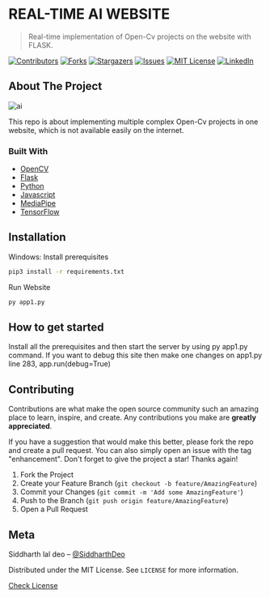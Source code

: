 # REAL-TIME AI WEBSITE
> Real-time implementation of Open-Cv projects on the website with FLASK.

[![Contributors][contributors-shield]][contributors-url]
[![Forks][forks-shield]][forks-url]
[![Stargazers][stars-shield]][stars-url]
[![Issues][issues-shield]][issues-url]
[![MIT License][license-shield]][license-url]
[![LinkedIn][linkedin-shield]][linkedin-url]

<!-- ABOUT THE PROJECT -->
## About The Project

![ai](https://user-images.githubusercontent.com/41829093/140879170-5e84f9b5-5400-4000-8ce1-ca945f898198.gif)



This repo is about implementing multiple complex Open-Cv projects in one website, which is not available easily on the internet.

### Built With

* [OpenCV](https://opencv.org/)
* [Flask](https://flask.palletsprojects.com/en/2.0.x/)
* [Python](https://www.python.org/)
* [Javascript](https://www.javascript.com/)
* [MediaPipe](https://mediapipe.dev/)
* [TensorFlow](https://www.tensorflow.org/)

## Installation

Windows:
Install prerequisites
```sh
pip3 install -r requirements.txt
```
Run Website
```sh
py app1.py
```

## How to get started

Install all the prerequisites and then start the server by using py app1.py command.
If you want to debug this site then make one changes on app1.py line 283, 
app.run(debug=True)

<!-- CONTRIBUTING -->
## Contributing

Contributions are what make the open source community such an amazing place to learn, inspire, and create. Any contributions you make are **greatly appreciated**.

If you have a suggestion that would make this better, please fork the repo and create a pull request. You can also simply open an issue with the tag "enhancement".
Don't forget to give the project a star! Thanks again!

1. Fork the Project
2. Create your Feature Branch (`git checkout -b feature/AmazingFeature`)
3. Commit your Changes (`git commit -m 'Add some AmazingFeature'`)
4. Push to the Branch (`git push origin feature/AmazingFeature`)
5. Open a Pull Request


## Meta

Siddharth lal deo – [@SiddharthDeo](https://www.linkedin.com/in/siddharth-lal-deo/)

Distributed under the MIT License. See ``LICENSE`` for more information.

[Check License](https://github.com/siddharthdeo99/OpenCv_FlaskProject/blob/main/LICENSE)


<!-- Markdown link & img dfn's -->
[contributors-shield]: https://img.shields.io/github/contributors/siddharthdeo99/OpenCv_FlaskProject.svg?style=for-the-badge
[contributors-url]: https://github.com/siddharthdeo99/OpenCv_FlaskProject/graphs/contributors
[forks-shield]: https://img.shields.io/github/forks/siddharthdeo99/OpenCv_FlaskProject.svg?style=for-the-badge
[forks-url]: https://github.com/siddharthdeo99/OpenCv_FlaskProject/network/members
[stars-shield]: https://img.shields.io/github/stars/siddharthdeo99/OpenCv_FlaskProject.svg?style=for-the-badge
[stars-url]: https://github.com/siddharthdeo99/OpenCv_FlaskProject/stargazers
[issues-shield]: https://img.shields.io/github/issues/siddharthdeo99/OpenCv_FlaskProject.svg?style=for-the-badge
[issues-url]: https://github.com/siddharthdeo99/OpenCv_FlaskProject/issues
[license-shield]: https://img.shields.io/github/license/siddharthdeo99/OpenCv_FlaskProject.svg?style=for-the-badge
[license-url]: https://github.com/siddharthdeo99/OpenCv_FlaskProject/blob/master/LICENSE
[linkedin-shield]: https://img.shields.io/badge/-LinkedIn-black.svg?style=for-the-badge&logo=linkedin&colorB=555
[linkedin-url]: https://linkedin.com/in/siddharth-lal-deo

